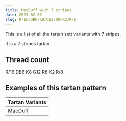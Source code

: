 ```yaml
---
title: MacDuff with 7 stripes
date: 2023-02-05
slug: R/16/DB6/K8/G12/R8/K2/R/8
---
```

This is a list of all the tartan sett variants with 7 stripes.

It is a 7 stripes tartan.


## Thread count
R/16 DB6 K8 G12 R8 K2 R/8

## Examples of this tartan pattern

| Tartan Variants |
|---------------|
| [MacDuff](/variants/r/16/db6/k8/g12/r8/k2/r/8-db00004c-g004c00-k000000-rc80000)||
